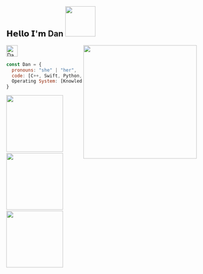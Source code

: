 ## 𝗛𝗲𝗹𝗹𝗼 𝗜'𝗺 **Dan**  <img src="https://user-images.githubusercontent.com/37808313/125493073-ee1dedac-4fec-4964-b4ea-2426ddeefb0a.gif" width="80" >


<a href="https://www.linkedin.com/in/danzhao-0618/">
  <img alt="Dan's LinkedIN" width="30px" src="https://cdn.jsdelivr.net/npm/simple-icons@3.0.1/icons/linkedin.svg" />
</a>

 <img align="right" src="https://user-images.githubusercontent.com/37808313/125492153-f4698766-50c5-48e7-88b7-06fff1c2b8cb.gif" width=300>


```javascript
const Dan = {
  pronouns: "she" | "her",
  code: [C++, Swift, Python, HTML, CSS, JavaScript ],
  Operating System: [Knowledge of IBM systems, Windows, Mac OS and Linux]
}
```
<img src="https://user-images.githubusercontent.com/61069233/124211909-ef180380-dabb-11eb-83ca-d66346804e61.gif" width=150 > &nbsp; <img src="https://user-images.githubusercontent.com/61069233/124209451-921a4e80-dab7-11eb-9348-eae437ff6487.gif" width=150> &nbsp; <img src="https://user-images.githubusercontent.com/61069233/124213601-e07f1b80-dabe-11eb-9d5b-e37cb29c63d2.gif" width=150>
